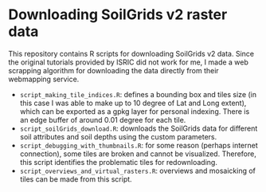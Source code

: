 # Downloading SoilGrids v2 raster data

This repository contains R scripts for downloading SoilGrids v2 data. Since the original tutorials provided by ISRIC did not work for me, I made a web scrapping algorithm for downloading the data directly from their webmapping service.

- `script_making_tile_indices.R`: defines a bounding box and tiles size (in this case I was able to make up to 10 degree of Lat and Long extent), which can be exported as a gpkg layer for personal indexing. There is an edge buffer of around 0.01 degree for each tile.
- `script_soilGrids_download.R`: downloads the SoilGrids data for different soil attributes and soil depths using the custom parameters.
- `script_debugging_with_thumbnails.R`: for some reason (perhaps internet connection), some tiles are broken and cannot be visualized. Therefore, this script identifies the problematic tiles for redownloading.
- `script_overviews_and_virtual_rasters.R`: overviews and mosaicking of tiles can be made from this script.
